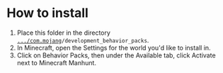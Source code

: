 # How to install

1. Place this folder in the directory [`.../com.mojang`](https://help.minecraft.net/hc/en-us/articles/4409165790605-Managing-Data-and-Game-Storage-in-Minecraft-)`/development_behavior_packs`.
2. In Minecraft, open the Settings for the world you'd like to install in.
3. Click on Behavior Packs, then under the Available tab, click Activate next to Minecraft Manhunt.